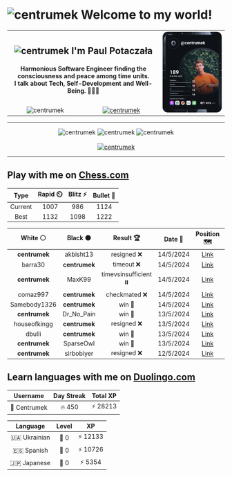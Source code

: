 <h1>
  <img
    src="https://emojis.slackmojis.com/emojis/images/1531849430/4246/blob-sunglasses.gif"
    width="30"
    alt="centrumek"
  />
  Welcome to my world!
</h1>

<table>
  <tbody>
    <tr>
      <td align="center" width="70%" colspan="2">
        <h2>
          <img
            src="https://raw.githubusercontent.com/MartinHeinz/MartinHeinz/master/wave.gif"
            width="30px"
            alt="centrumek"
          />
          I'm Paul Potaczała
        </h2>
        <h4>
          Harmonious Software Engineer finding the consciousness and peace among time units.
          <br/>
          I talk about Tech, Self-Development and Well-Being. 🌿🧘🚀
        </h4>
      </td>
      <td width="30%" rowspan="2">
        <a href="https://app.daily.dev/centrumek">
          <img
            src="./devcard.svg"
            alt="centrumek"
          />
        </a>
      </td>
    </tr>
    <tr align="center">
      <td>
        <img
          src="https://komarev.com/ghpvc/?username=centrumek&label=visitors&color=0e75b6&style=flat"
          alt="centrumek"
        >
      </td>
      <td>
        <a href="https://stackoverflow.com/users/14496012/centrumek">
          <img
            src="https://stackoverflow.com/users/flair/14496012.png?theme=dark"
            alt="centrumek"
          >
        </a>
      </td>
    </tr>
  </tbody>
</table>

---
<div align="center">
  <img 
    src="https://github-readme-stats.vercel.app/api?username=centrumek&show_icons=true&count_private=true&theme=dark&hide_border=true&hide=issues,contribs&bg_color=00000000"
    alt="centrumek"
  />
  <img
    src="https://github-readme-stats.vercel.app/api/top-langs/?username=centrumek&layout=compact&hide_border=true&theme=dark&bg_color=00000000&langs_count=6&exclude_repo=air-statistic-app"
    alt="centrumek"
  />
  <img 
    src="https://github-readme-streak-stats.herokuapp.com?user=centrumek&theme=dark&hide_border=true&background=FFFFFF00"
    alt="centrumek"
  />
  <br/>
  <br/>
  <a href="https://www.buymeacoffee.com/centrumek">
    <img
      src="https://cdn.buymeacoffee.com/buttons/v2/default-orange.png"
      height="50"
      width="210"
      alt="centrumek"
    />
  </a>
</div>

---

## Play with me on [Chess.com](https://www.chess.com/member/centrumek)

<div align="center">
<!--START_SECTION:chessStats-->
<!-- Automatically generated with https://github.com/Balastrong/chess-stats-action -->

| Type | Rapid ⏲️ | Blitz ⚡ | Bullet 🔫 |
|:---:|:---:|:---:|:---:|
| Current | 1007 | 986 | 1124 |
| Best | 1132 | 1098 | 1222 |

| White ⚪ | Black ⚫ | Result 🏆 | Date 📅 | Position 🗺️ | Type 🕕 |
|:---:|:---:|:---:|:---:|:---:|:---:|
| **centrumek** | akbisht13 | resigned ❌ | 14/5/2024 | <a href="http://www.ee.unb.ca/cgi-bin/tervo/fen.pl?select=r4rk1/ppn2pp1/7p/5N2/4b1P1/7P/PPP2P1b/2K5 w - -">Link</a> | Bullet |
| barra30 | **centrumek** | timeout ❌ | 14/5/2024 | <a href="http://www.ee.unb.ca/cgi-bin/tervo/fen.pl?select=4r3/p5p1/1p1N4/2p5/2k5/5P2/PP4PP/3R2K1 b - -">Link</a> | Bullet |
| **centrumek** | MaxK99 | timevsinsufficient ⏸️ | 14/5/2024 | <a href="http://www.ee.unb.ca/cgi-bin/tervo/fen.pl?select=8/8/8/8/5p1p/4pk1K/8/8 b - -">Link</a> | Bullet |
| comaz997 | **centrumek** | checkmated ❌ | 14/5/2024 | <a href="http://www.ee.unb.ca/cgi-bin/tervo/fen.pl?select=8/8/8/3P2p1/8/P1r3kP/6P1/R3QR1K b - -">Link</a> | Bullet |
| Samebody1326 | **centrumek** | win 🥇 | 14/5/2024 | <a href="http://www.ee.unb.ca/cgi-bin/tervo/fen.pl?select=3k4/3p2p1/1p1r3p/8/3pK3/8/PP3r1P/8 w - -">Link</a> | Bullet |
| **centrumek** | Dr_No_Pain | win 🥇 | 13/5/2024 | <a href="http://www.ee.unb.ca/cgi-bin/tervo/fen.pl?select=8/8/4K3/4Pppp/5Pq1/1k4P1/7P/8 b - -">Link</a> | Bullet |
| houseofkingg | **centrumek** | resigned ❌ | 13/5/2024 | <a href="http://www.ee.unb.ca/cgi-bin/tervo/fen.pl?select=8/5R2/6p1/4q1k1/p7/P7/B5PP/R2Q3K w - -">Link</a> | Bullet |
| dbulli | **centrumek** | win 🥇 | 13/5/2024 | <a href="http://www.ee.unb.ca/cgi-bin/tervo/fen.pl?select=8/1n6/8/4K3/2p2P2/p1k5/4P3/4N3 w - -">Link</a> | Bullet |
| **centrumek** | SparseOwl | win 🥇 | 13/5/2024 | <a href="http://www.ee.unb.ca/cgi-bin/tervo/fen.pl?select=8/p5pp/4ppk1/6P1/3P3K/5P2/5n1P/8 b - -">Link</a> | Bullet |
| **centrumek** | sirbobiyer | resigned ❌ | 12/5/2024 | <a href="http://www.ee.unb.ca/cgi-bin/tervo/fen.pl?select=2k5/1p6/3p4/p4K2/3r4/8/8/8 w - a6">Link</a> | Bullet |

<!--END_SECTION:chessStats-->
</div>

## Learn languages with me on [Duolingo.com](https://www.duolingo.com/profile/Centrumek)

<div align="center">
<!--START_SECTION:duolingoStats-->
<!-- Automatically generated with https://github.com/centrumek/duolingo-readme-stats-->

| Username | Day Streak | Total XP |
|:---:|:---:|:---:|
| 👤 Centrumek | 🔥 450 | ⚡ 28213 |

| Language | Level | XP |
|:---:|:---:|:---:|
| 🇺🇦 Ukrainian | 👑 0 | ⚡ 12133 |
| 🇪🇸 Spanish | 👑 0 | ⚡ 10726 |
| 🇯🇵 Japanese | 👑 0 | ⚡ 5354 |

<!--END_SECTION:duolingoStats-->
</div>
<!--
**centrumek/centrumek** is a ✨ _special_ ✨ repository because its `README.md` (this file) appears on your GitHub profile.

Here are some ideas to get you started:

- 🔭 I’m currently working on ...
- 🌱 I’m currently learning ...
- 👯 I’m looking to collaborate on ...
- 🤔 I’m looking for help with ...
- 💬 Ask me about ...
- 📫 How to reach me: ...
- 😄 Pronouns: ...
- ⚡ Fun fact: ...
-->
